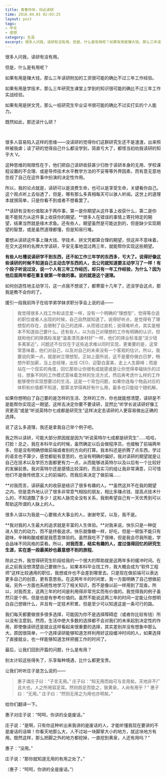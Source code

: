 ```yaml
---
title: 青春作伴，何必读研
time: 2016.04.01 02:03:25
layout: post
tags:
- 中文
- 感想
category: 生涯
excerpt: 很多人问我，读研有没有用。但是，什么是有用呢？如果有用是赚大钱，那么三年读研附加的工资很可能的确比不过三年工作经验。如果有用是学技术，那么三年研究生课堂上学到的知识很可能的确比不过三年工作实战经验。如果有用是拼文凭，那么一纸研究生毕业证书很可能的确比不过实打实的个人能力。既然如此，那还读什么研？
---
```


很多人问我，读研有没有用。

但是，什么是有用呢？

如果有用是赚大钱，那么三年读研附加的工资很可能的确比不过三年工作经验。

如果有用是学技术，那么三年研究生课堂上学到的知识很可能的确比不过三年工作实战经验。

如果有用是拼文凭，那么一纸研究生毕业证书很可能的确比不过实打实的个人能力。

既然如此，那还读什么研？

​

很多人容易陷入这样的思维——没读研的觉得你们这群研究生还不是渣渣，出来照样被我虐；读了研的觉得自己什么都没学到，简直亏大了，都怪当初劝我读研的知乎大 V。

这种思维的局限性在于，他们把自己读研收获甚少归咎于读研本身的无用、学校课程设置的不合理、或是导师技术水平教学方法的不妥等等外界因素，而有意无意地忽视了自己在这件事中扮演的决定性作用。

所以，我的论点就是，读研可以是浪费生命，也可以是享受生命，关键看你自己。这个观点听上去俗透了，但是，哪有那么多真相每天可以骇人听闻。这世上的道理本就很简单，只是你看不到或者不想看罢了。

**读研有没有价值取决于两件事，第一是你期望从这件事上收获什么，第二是你能不能努力从这件事上收获你的期望。**很多人在错误的事情上寄托特定的期望，结果当然就是缘木求鱼。还有些人，期望虽然是可能达到的，但是缺少实现期望的智慧，或是虽然道理都懂，但是知易行难。

要想从读研这件事上赚大钱、学技术、拼文凭都算合理的期望，但这并不意味着，在交大这样的名牌大学读研，平安无事地混过两三年，就能帮你实现这些期望。

**有些人吐槽说读研学不到东西，还不如工作三年学的东西多，亏大了。说得好像这些读研的时候不知道自己主动去学东西的人，去公司就知道要主动学习了一样！有个段子听说过没，说一个人有三年工作经历，却只有一年工作经验，为什么？因为他后面两年都在重复做第一年做的事。说的就是这个道理。**

如何创造性地主动学习，这一点我不想说了，都寒窗十几年了，还没学会这点，那我是教不会你的了。

援引一段我前阵子在给学弟学妹求职分享会上说的话——

>我觉得很多人找工作和谈恋爱一样，没有一个明确的“理想型”，觉得等合适的职位或者人出现的时候，自己自然就知道了。说得好听点，是觉得有了理想型的存在，会限制了自己的选择，从而错过良机；说得难听点，其实是根本不知道自己要什么。还有些人，以为自己对理想的工作有明确的认识，但就和他们的择偶标准是“温柔漂亮身材好”一样，他们的择业标准是“活少钱多离家近”。问题还不仅仅在于这些追求难以同时实现，更重要的是，这常常意味着，他们对自己，以及对自己的未来没有一个客观的估计。所以，我要说的第一点，就是树立理想型。正如上面所说，这不是要你做白日梦，畅想升职加薪，当上总经理，出任 CEO，迎娶白富美，走上人生巅峰；而是站在一个现实的角度，回忆那些让你很有成就感或是让你觉得幸福快乐的过往，想象不同的工作模式意味着怎样的生活方式，然后再考虑什么样的工作能够使你实现想要过的生活。这是一个背包问题，如果你连每个物品对应的体积和价值都不知道，那算法学得再好有什么用，最多也只能给个随机解。

如果你想明白了自己要的是怎样的生活、怎样的工作，你也就能想清楚，读研是不是能帮你实现这一期望。这样去决定你要不要读研，显然比“听学长说读研好像工资更高”或是“听说英特尔七成都是研究生”这样决定去读研的人更容易做出正确的选择。



说了这么多道理，我还是拿我自己举个例子吧。

我之所以读研，可能大部分原因就是因为“听说英特尔七成都是研究生”……哈哈，打脸！总之，我在本科毕业的时候，虽然确定以后会做程序员，也接触了前端两年多，但是没有明确想做前端或者别的方向的打算。我本科还是折腾了点东西，学过的语言也不算少，感觉都挺有意思的，也没有明确的偏好。我对读研的期望就是让自己在技术以及学历方面都更有力一点，从而能够进英特尔以及以后有一个比较好的发展前景。我对英特尔还是感情比较深的，而且实习的组让我非常满意，只可惜他们不是做传统意义上的前端的，而我后来决定了做前端……

**对我而言，读研最大的收获是结识了很多有趣的人。**虽然这并不在我的期望之内，但是意外地认识了很多非常意气相投的朋友，相比多赚点钱、提高点技术什么的，不知道酷了多少！这和人脉完全没有关系，我倒希望自己有一天优秀到可以帮助这所谓的人脉上的人。

很多人误以为我是一心要做点大事业的人，谢谢夸奖，以及，我不是。

**我对我的人生最大的追求就是丰富的人生体验。**对我来说，快乐只是一种促进人努力的动力，而不是终极追求。快乐就像糖一样，好吃，但是一顿饭不能只有甜味，辛辣和酸咸都是我愿意体验的。虽然我吃不了很辣，但是我会尽我所能，学会品味不同风格的菜肴。所以，**对我而言，结实有趣的人，度过值得回忆的研究生生涯，实在是一段最美妙也最意想不到的旅程**。

除此之外，我觉得研究生阶段给我的一个很大的帮助就是这两年多的缓冲时间。在此之前我没想清楚自己要做什么，如果本科毕业找工作，我大概会成为“软件工程师”这样比较通用的职位，我想或许也不会差到哪里去。只是现在做前端可以表达更多自己的创意，更有意思些。在这两年半的时间里，我一方面明确了自己想做前端，另外一方面也系统性地学习了相关知识，而不是像以前一样用到了现查。所以，对我而言，这两三年的时间是利用得非常充实而有价值的。我觉得我的例子虽然只是个例，但是也是有参考价值的。虽然不能说这两三年的时间一定能让你想明白自己想做什么，并且有一定技术积累，但是至少可以知道这是一条可行的路。

我们每天都要做很多很多选择，可能因为你不是选择障碍症（或者你比较有钱）所以没有注意到。然而，生活中绝大多数的选择都不会对我们的未来起到决定性的作用，即使像读研还是就业这样看起来很重要的选择，其实差别并没有想象中那么大。原因很简单，一个选择读研能够知道怎样利用好这段缓冲时间的人，如果选择了直接就业，也一样能够知道怎样把握工作的时间了。



最后，让我们回到开篇的问题，什么是有用？

别太计较这些得失了，乐享每种境遇，比什么都更宝贵。

让我们听听庄子是怎么说的——

>惠子谓庄子曰：“子言无用。”
>庄子曰：“知无用而始可与言用矣。天地非不广且大也，人之所用容足耳。然则厕足而垫之，致黄泉，人尚有用乎？”
>惠子曰：“无用。”
>庄子曰：“然则无用之为用也亦明矣。”

给你们翻译一下。

惠子对庄子说：“呵呵，你讲的全是废话。”

庄子说：“是啊，只有你这种听出来我讲的是废话的人，才能听懂我现在要讲的不是废话的话嘛！你看天地那么大，人不过站一块脚掌大小的地方，就这块地方有用。既然这样，那么把脚之外的地方都挖掉，一直挖到黄泉，人还有用吗？”

惠子：“没用。”

庄子说：“那你就知道无用的有用之处了。”

（惠子：“呵呵，你讲的全是废话。”）
